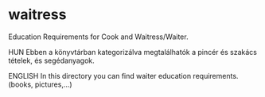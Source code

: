 # waitress
Education Requirements for Cook and Waitress/Waiter.

HUN
Ebben a könyvtárban kategorizálva megtalálhatók a pincér és szakács tételek, és segédanyagok.

ENGLISH
In this directory you can find waiter education requirements.(books, pictures,...)
